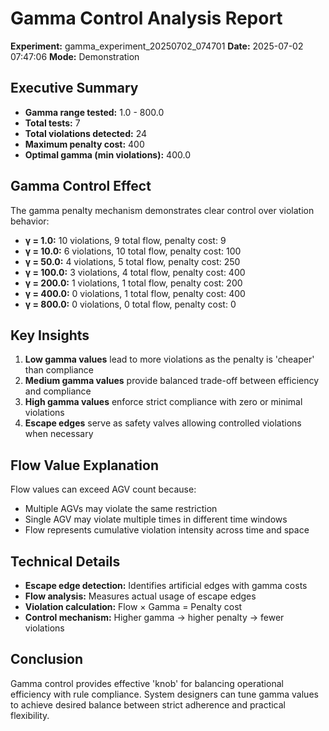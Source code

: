 # Gamma Control Analysis Report

**Experiment:** gamma_experiment_20250702_074701
**Date:** 2025-07-02 07:47:06
**Mode:** Demonstration

## Executive Summary

- **Gamma range tested:** 1.0 - 800.0
- **Total tests:** 7
- **Total violations detected:** 24
- **Maximum penalty cost:** 400
- **Optimal gamma (min violations):** 400.0

## Gamma Control Effect

The gamma penalty mechanism demonstrates clear control over violation behavior:

- **γ = 1.0:** 10 violations, 9 total flow, penalty cost: 9
- **γ = 10.0:** 6 violations, 10 total flow, penalty cost: 100
- **γ = 50.0:** 4 violations, 5 total flow, penalty cost: 250
- **γ = 100.0:** 3 violations, 4 total flow, penalty cost: 400
- **γ = 200.0:** 1 violations, 1 total flow, penalty cost: 200
- **γ = 400.0:** 0 violations, 1 total flow, penalty cost: 400
- **γ = 800.0:** 0 violations, 0 total flow, penalty cost: 0

## Key Insights

1. **Low gamma values** lead to more violations as the penalty is 'cheaper' than compliance
2. **Medium gamma values** provide balanced trade-off between efficiency and compliance
3. **High gamma values** enforce strict compliance with zero or minimal violations
4. **Escape edges** serve as safety valves allowing controlled violations when necessary

## Flow Value Explanation

Flow values can exceed AGV count because:
- Multiple AGVs may violate the same restriction
- Single AGV may violate multiple times in different time windows
- Flow represents cumulative violation intensity across time and space

## Technical Details

- **Escape edge detection:** Identifies artificial edges with gamma costs
- **Flow analysis:** Measures actual usage of escape edges
- **Violation calculation:** Flow × Gamma = Penalty cost
- **Control mechanism:** Higher gamma → higher penalty → fewer violations

## Conclusion

Gamma control provides effective 'knob' for balancing operational efficiency with rule compliance. System designers can tune gamma values to achieve desired balance between strict adherence and practical flexibility.

